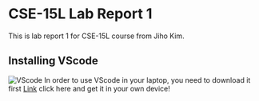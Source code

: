 # CSE-15L Lab Report 1
This is lab report 1 for CSE-15L course from Jiho Kim.
## Installing VScode
![VScode](https://user-images.githubusercontent.com/129816454/230739254-a70aaea1-4afb-451b-b9c2-8195380fbf25.png)
In order to use VScode in your laptop, you need to download it first
[Link](https://code.visualstudio.com/) click here and get it in your own device!


